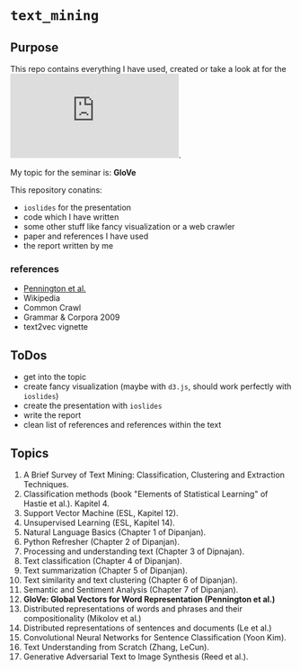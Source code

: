 # `text_mining`

## Purpose

This repo contains everything I have used, created or take a look at for the 
![text mining seminar at LMU](https://moodle.lmu.de/enrol/index.php?id=3032).

My topic for the seminar is: **GloVe**

This repository conatins:

- `ioslides` for the presentation
- code which I have written
- some other stuff like fancy visualization or a web crawler
- paper and references I have used
- the report written by me

### references

- [Pennington et al.](https://www.aclweb.org/anthology/D14-1162)
- Wikipedia
- Common Crawl
- Grammar & Corpora 2009
- text2vec vignette

## ToDos

- get into the topic
- create fancy visualization (maybe with `d3.js`, should work perfectly with `ioslides`)
- create the presentation with `ioslides`
- write the report 
- clean list of references and references within the text

## Topics

1. A Brief Survey of Text Mining: Classification, Clustering and Extraction Techniques.
2. Classification methods (book "Elements of Statistical Learning" of Hastie et al.). Kapitel 4.
3. Support Vector Machine (ESL, Kapitel 12).
4. Unsupervised Learning (ESL, Kapitel 14).
5. Natural Language Basics (Chapter 1 of Dipanjan).
6. Python Refresher (Chapter 2 of Dipanjan).
7. Processing and understanding text (Chapter 3 of Dipnajan).
8. Text classification (Chapter 4 of Dipanjan).
9. Text summarization (Chapter 5 of Dipanjan).
10. Text similarity and text clustering (Chapter 6 of Dipanjan).
11. Semantic and Sentiment Analysis (Chapter 7 of Dipanjan).
12. **GloVe: Global Vectors for Word Representation (Pennington et al.)**
13. Distributed representations of words and phrases and their compositionality (Mikolov et al.)
14. Distributed representations of sentences and documents (Le et al.)
15. Convolutional Neural Networks for Sentence Classification (Yoon Kim).
16. Text Understanding from Scratch (Zhang, LeCun).
17. Generative Adversarial Text to Image Synthesis (Reed et al.).